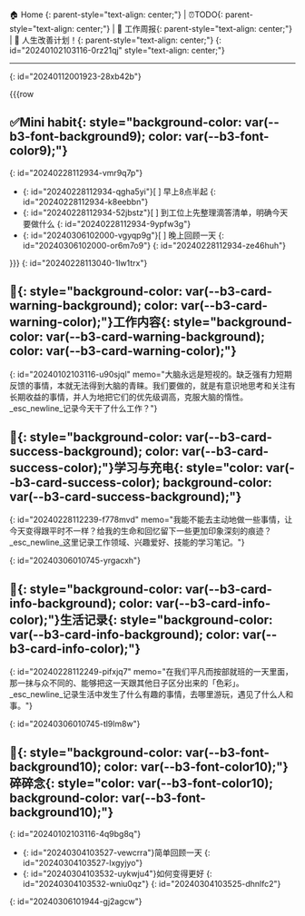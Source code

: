 🏠 <span data-type="a" data-href="siyuan://blocks/20220219110940-ste9sch">Home </span>{: parent-style="text-align: center;"} | <span data-type="a" data-href="siyuan://blocks/20240101183743-y8tuiin">⏰TODO</span>{: parent-style="text-align: center;"} | 📆 <span data-type="a" data-href="siyuan://blocks/20230804030034-u5j4e1s">工作周报</span>{: parent-style="text-align: center;"} | 🧐 <span data-type="a" data-href="siyuan://blocks/20230330111337-bfoss5l">人生改善计划！</span>{: parent-style="text-align: center;"}
{: id="20240102103116-0rz21qj" style="text-align: center;"}

---
{: id="20240112001923-28xb42b"}

{{{row
## <span data-type="text">✅Mini habit</span>{: style="background-color: var(--b3-font-background9); color: var(--b3-font-color9);"}
{: id="20240228112934-vmr9q7p"}

* {: id="20240228112934-qgha5yi"}[ ] 早上8点半起
  {: id="20240228112934-k8eebbn"}
* {: id="20240228112934-52jbstz"}[ ] 到工位上先整理滴答清单，明确今天要做什么
  {: id="20240228112934-9ypfw3g"}
* {: id="20240306102000-vgyqp9g"}[ ] 晚上回顾一天
  {: id="20240306102000-or6m7o9"}
{: id="20240228112934-ze46huh"}

}}}
{: id="20240228113040-1lw1trx"}

## <span data-type="text">🔬</span>{: style="background-color: var(--b3-card-warning-background); color: var(--b3-card-warning-color);"}<span data-type="block-ref text" data-subtype="s" data-id="20240111110403-d7pl49p">工作内容</span>{: style="background-color: var(--b3-card-warning-background); color: var(--b3-card-warning-color);"}
{: id="20240102103116-u90sjql" memo="大脑永远是短视的。缺乏强有力短期反馈的事情，本就无法得到大脑的青睐。我们要做的，就是有意识地思考和关注有长期收益的事情，并人为地把它们的优先级调高，克服大脑的惰性。_esc_newline_记录今天干了什么工作？"}

## <span data-type="text">🐼</span>{: style="background-color: var(--b3-card-success-background); color: var(--b3-card-success-color);"}<span data-type="block-ref text" data-subtype="s" data-id="20240228112626-znqq48x">学习与充电</span>{: style="color: var(--b3-card-success-color); background-color: var(--b3-card-success-background);"}
{: id="20240228112239-f778mvd" memo="我能不能去主动地做一些事情，让今天变得跟平时不一样？给我的生命和回忆留下一些更加印象深刻的痕迹？_esc_newline_这里记录工作领域、兴趣爱好、技能的学习笔记。"}

{: id="20240306010745-yrgacxh"}

## <span data-type="text">🦥</span>{: style="background-color: var(--b3-card-info-background); color: var(--b3-card-info-color);"}<span data-type="block-ref text" data-subtype="s" data-id="20230304225859-8xlywce">生活记录</span>{: style="background-color: var(--b3-card-info-background); color: var(--b3-card-info-color);"}
{: id="20240228112249-pifxjq7" memo="在我们平凡而按部就班的一天里面，那一抹与众不同的、能够把这一天跟其他日子区分出来的「色彩」。_esc_newline_记录生活中发生了什么有趣的事情，去哪里游玩，遇见了什么人和事。"}

{: id="20240306010745-tl9lm8w"}

## <span data-type="text">🧐</span>{: style="background-color: var(--b3-font-background10); color: var(--b3-font-color10);"}<span data-type="block-ref text" data-subtype="s" data-id="20230330111337-bfoss5l">碎碎念</span>{: style="color: var(--b3-font-color10); background-color: var(--b3-font-background10);"}
{: id="20240102103116-4q9bg8q"}

* {: id="20240304103527-vewcrra"}简单回顾一天
  {: id="20240304103527-lxgyjyo"}
* {: id="20240304103532-uykwju4"}如何变得更好
  {: id="20240304103532-wniu0qz"}
{: id="20240304103525-dhnlfc2"}

{: id="20240306101944-gj2agcw"}
